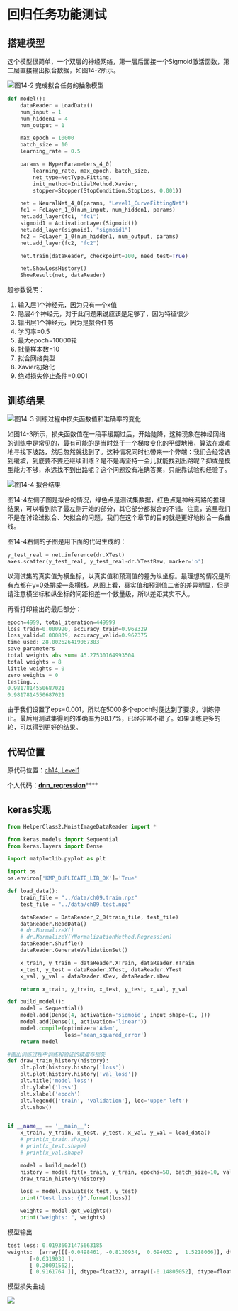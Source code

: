 # 回归任务功能测试

## 搭建模型

这个模型很简单，一个双层的神经网络，第一层后面接一个Sigmoid激活函数，第二层直接输出拟合数据，如图14-2所示。

![&#x56FE;14-2 &#x5B8C;&#x6210;&#x62DF;&#x5408;&#x4EFB;&#x52A1;&#x7684;&#x62BD;&#x8C61;&#x6A21;&#x578B;](../.gitbook/assets/image%20%28317%29.png)

```python
def model():
    dataReader = LoadData()
    num_input = 1
    num_hidden1 = 4
    num_output = 1

    max_epoch = 10000
    batch_size = 10
    learning_rate = 0.5

    params = HyperParameters_4_0(
        learning_rate, max_epoch, batch_size,
        net_type=NetType.Fitting,
        init_method=InitialMethod.Xavier,
        stopper=Stopper(StopCondition.StopLoss, 0.001))

    net = NeuralNet_4_0(params, "Level1_CurveFittingNet")
    fc1 = FcLayer_1_0(num_input, num_hidden1, params)
    net.add_layer(fc1, "fc1")
    sigmoid1 = ActivationLayer(Sigmoid())
    net.add_layer(sigmoid1, "sigmoid1")
    fc2 = FcLayer_1_0(num_hidden1, num_output, params)
    net.add_layer(fc2, "fc2")

    net.train(dataReader, checkpoint=100, need_test=True)

    net.ShowLossHistory()
    ShowResult(net, dataReader)
```

超参数说明：

1. 输入层1个神经元，因为只有一个x值
2. 隐层4个神经元，对于此问题来说应该是足够了，因为特征很少
3. 输出层1个神经元，因为是拟合任务
4. 学习率=0.5
5. 最大epoch=10000轮
6. 批量样本数=10
7. 拟合网络类型
8. Xavier初始化
9. 绝对损失停止条件=0.001

## 训练结果

![&#x56FE;14-3 &#x8BAD;&#x7EC3;&#x8FC7;&#x7A0B;&#x4E2D;&#x635F;&#x5931;&#x51FD;&#x6570;&#x503C;&#x548C;&#x51C6;&#x786E;&#x7387;&#x7684;&#x53D8;&#x5316;](../.gitbook/assets/image%20%28308%29.png)

如图14-3所示，损失函数值在一段平缓期过后，开始陡降，这种现象在神经网络的训练中是常见的，最有可能的是当时处于一个梯度变化的平缓地带，算法在艰难地寻找下坡路，然后忽然就找到了。这种情况同时也带来一个弊端：我们会经常遇到缓坡，到底要不要还继续训练？是不是再坚持一会儿就能找到出路呢？抑或是模型能力不够，永远找不到出路呢？这个问题没有准确答案，只能靠试验和经验了。

![&#x56FE;14-4 &#x62DF;&#x5408;&#x7ED3;&#x679C;](../.gitbook/assets/image%20%28316%29.png)

图14-4左侧子图是拟合的情况，绿色点是测试集数据，红色点是神经网路的推理结果，可以看到除了最左侧开始的部分，其它部分都拟合的不错。注意，这里我们不是在讨论过拟合、欠拟合的问题，我们在这个章节的目的就是更好地拟合一条曲线。

图14-4右侧的子图是用下面的代码生成的：

```python
y_test_real = net.inference(dr.XTest)
axes.scatter(y_test_real, y_test_real-dr.YTestRaw, marker='o')
```

以测试集的真实值为横坐标，以真实值和预测值的差为纵坐标。最理想的情况是所有点都在y=0处排成一条横线。从图上看，真实值和预测值二者的差异明显，但是请注意横坐标和纵坐标的间距相差一个数量级，所以差距其实不大。

再看打印输出的最后部分：

```python
epoch=4999, total_iteration=449999
loss_train=0.000920, accuracy_train=0.968329
loss_valid=0.000839, accuracy_valid=0.962375
time used: 28.002626419067383
save parameters
total weights abs sum= 45.27530164993504
total weights = 8
little weights = 0
zero weights = 0
testing...
0.9817814550687021
0.9817814550687021
```

由于我们设置了eps=0.001，所以在5000多个epoch时便达到了要求，训练停止。最后用测试集得到的准确率为98.17%，已经非常不错了。如果训练更多的轮，可以得到更好的结果。

## 代码位置

原代码位置：[ch14, Level1](https://github.com/microsoft/ai-edu/blob/master/A-%E5%9F%BA%E7%A1%80%E6%95%99%E7%A8%8B/A2-%E7%A5%9E%E7%BB%8F%E7%BD%91%E7%BB%9C%E5%9F%BA%E6%9C%AC%E5%8E%9F%E7%90%86%E7%AE%80%E6%98%8E%E6%95%99%E7%A8%8B/SourceCode/ch14-DnnBasic/Level1_ch09.py)

个人代码：[**dnn\_regression**](https://github.com/Knowledge-Precipitation-Tribe/Neural-network/blob/master/DNN/dnn_regression.py)\*\*\*\*

## keras实现

```python
from HelperClass2.MnistImageDataReader import *

from keras.models import Sequential
from keras.layers import Dense

import matplotlib.pyplot as plt

import os
os.environ['KMP_DUPLICATE_LIB_OK']='True'

def load_data():
    train_file = "../data/ch09.train.npz"
    test_file = "../data/ch09.test.npz"

    dataReader = DataReader_2_0(train_file, test_file)
    dataReader.ReadData()
    # dr.NormalizeX()
    # dr.NormalizeY(YNormalizationMethod.Regression)
    dataReader.Shuffle()
    dataReader.GenerateValidationSet()

    x_train, y_train = dataReader.XTrain, dataReader.YTrain
    x_test, y_test = dataReader.XTest, dataReader.YTest
    x_val, y_val = dataReader.XDev, dataReader.YDev

    return x_train, y_train, x_test, y_test, x_val, y_val

def build_model():
    model = Sequential()
    model.add(Dense(4, activation='sigmoid', input_shape=(1, )))
    model.add(Dense(1, activation='linear'))
    model.compile(optimizer='Adam',
                  loss='mean_squared_error')
    return model

#画出训练过程中训练和验证的精度与损失
def draw_train_history(history):
    plt.plot(history.history['loss'])
    plt.plot(history.history['val_loss'])
    plt.title('model loss')
    plt.ylabel('loss')
    plt.xlabel('epoch')
    plt.legend(['train', 'validation'], loc='upper left')
    plt.show()


if __name__ == '__main__':
    x_train, y_train, x_test, y_test, x_val, y_val = load_data()
    # print(x_train.shape)
    # print(x_test.shape)
    # print(x_val.shape)

    model = build_model()
    history = model.fit(x_train, y_train, epochs=50, batch_size=10, validation_data=(x_val, y_val))
    draw_train_history(history)

    loss = model.evaluate(x_test, y_test)
    print("test loss: {}".format(loss))

    weights = model.get_weights()
    print("weights: ", weights)
```

模型输出

```python
test loss: 0.01936031475663185
weights:  [array([[-0.0498461, -0.8130934,  0.694032 ,  1.5218066]], dtype=float32), array([ 0.23504476,  0.23763067, -0.1935111 , -0.6370921 ], dtype=float32), array([[-0.5563479 ],
       [-0.6319033 ],
       [ 0.20091562],
       [ 0.9161764 ]], dtype=float32), array([-0.14805052], dtype=float32)]
```

模型损失曲线

![](../.gitbook/assets/image%20%28311%29.png)

